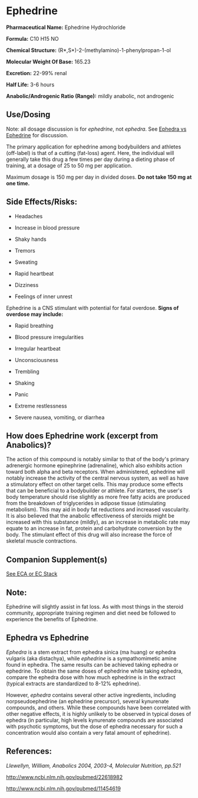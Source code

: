 # Ephedrine

**Pharmaceutical Name:** Ephedrine Hydrochloride

**Formula:** C10 H15 NO

**Chemical Structure:** (R*,S*)-2-(methylamino)-1-phenylpropan-1-ol

**Molecular Weight Of Base:** 165.23

**Excretion:** 22-99% renal

**Half Life:** 3-6 hours

**Anabolic/Androgenic Ratio (Range):** mildly anabolic, not androgenic

## Use/Dosing

Note: all dosage discussion is for *ephedrine*, not *ephedra*.  See [Ephedra vs Ephedrine]() for discussion.

The primary application for ephedrine among bodybuilders and athletes (off-label) is that of a cutting (fat-loss) agent. Here, the individual will generally take this drug a few times per day during a dieting phase of training, at a dosage of 25 to 50 mg per application.

Maximum dosage is 150 mg per day in divided doses.  **Do not take 150 mg at one time.**

## Side Effects/Risks:

* Headaches

* Increase in blood pressure

* Shaky hands

* Tremors

* Sweating

* Rapid heartbeat

* Dizziness

* Feelings of inner unrest

Ephedrine is a CNS stimulant with potential for fatal overdose. **Signs of overdose may include:**

* Rapid breathing

* Blood pressure irregularities

* Irregular heartbeat

* Unconsciousness

* Trembling

* Shaking

* Panic

* Extreme restlessness

* Severe nausea, vomiting, or diarrhea

## How does Ephedrine work (excerpt from Anabolics)?

The action of this compound is notably similar to that of the body's primary adrenergic hormone epinephrine (adrenaline), which also exhibits action toward both alpha and beta receptors. When administered, ephedrine will notably increase the activity of the central nervous system, as well as have a stimulatory effect on other target cells. This may produce some effects that can be beneficial to a bodybuilder or athlete. For starters, the user's body temperature should rise slightly as more free fatty acids are produced from the breakdown of triglycerides in adipose
tissue (stimulating metabolism). This may aid in body fat reductions and increased vascularity. It is also believed that the anabolic effectiveness of steroids might be increased with this substance (mildly), as an increase in metabolic rate may equate to an increase in fat, protein and carbohydrate conversion by the body. The stimulant effect of this drug will also increase the force of skeletal muscle contractions.

## Companion Supplement(s)

[See ECA or EC Stack](/steroids/eca_stack.md)

## Note:

Ephedrine will slightly assist in fat loss. As with most things in the steroid community, appropriate training regimen and diet need be followed to experience the benefits of Ephedrine. 

## Ephedra vs Ephedrine 
*Ephedra* is a stem extract from ephedra sinica (ma huang) or ephedra vulgaris (aka distachya), while *ephedrine* is a sympathomimetic amine found in ephedra.  The same results can be achieved taking ephedra or ephedrine.  To obtain the same doses of ephedrine while taking ephedra, compare the ephedra dose with how much ephedrine is in the extract (typical extracts are standardized to 8-12% ephedrine).

However, *ephedra* contains several other active ingredients, including norpseudoephedrine (an ephedrine precursor), several kynurenate compounds, and others.  While these compounds have been correlated with other negative effects, it is highly unlikely to be observed in typical doses of ephedra (in particular, high levels kynurenate compounds are associated with psychotic symptoms, but the dose of ephedra necessary for such a concentration would also contain a very fatal amount of ephedrine). 

## References:

*Llewellyn, William, Anabolics 2004, 2003-4, Molecular Nutrition, pp.521*

http://www.ncbi.nlm.nih.gov/pubmed/22618982

http://www.ncbi.nlm.nih.gov/pubmed/11454619